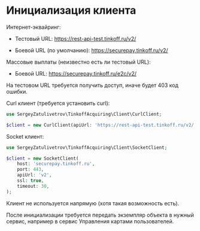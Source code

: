 # Инициализация клиента

Интернет-эквайринг:

- Тестовый URL: https://rest-api-test.tinkoff.ru/v2/

- Боевой URL (по умолчанию): https://securepay.tinkoff.ru/v2/

Массовые выплаты (неизвестно есть ли тестовый URL):

- Боевой URL: https://securepay.tinkoff.ru/e2c/v2/

На тестовом URL требуется получить доступ, иначе будет 403 код ошибки.

Curl клиент (требуется установить curl):

```php
use SergeyZatulivetrov\TinkoffAcquiring\Client\CurlClient;

$client = new CurlClient(apiUrl: 'https://rest-api-test.tinkoff.ru/v2/');
```

Socket клиент:

```php
use SergeyZatulivetrov\TinkoffAcquiring\Client\SocketClient;

$client = new SocketClient(
    host: 'securepay.tinkoff.ru',
    port: 443,
    apiUrl: 'v2',
    ssl: true,
    timeout: 30,
);
```

Клиент не используется напрямую (хотя такая возможность есть).

После инициализации требуется передать экземпляр объекта в нужный сервис, например в сервис Управления картами пользователей.